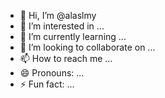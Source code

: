 - 👋 Hi, I’m @alaslmy
- 👀 I’m interested in ...
- 🌱 I’m currently learning ...
- 💞️ I’m looking to collaborate on ...
- 📫 How to reach me ...
- 😄 Pronouns: ...
- ⚡ Fun fact: ...

<!---
alaslmy/alaslmy is a ✨ special ✨ repository because its `README.md` (this file) appears on your GitHub profile.
You can click the Preview link to take a look at your changes.
--->
